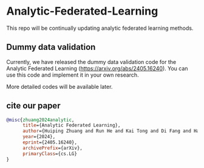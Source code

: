 # Analytic-Federated-Learning
This repo will be continually updating analytic federated learning methods.
## Dummy data validation

Currently, we have released the dummy data validation code for the Analytic Federated Learning (https://arxiv.org/abs/2405.16240). You can use this code and implement it in your own research.

More detailed codes will be available later.


## cite our paper
```bib
@misc{zhuang2024analytic,
      title={Analytic Federated Learning}, 
      author={Huiping Zhuang and Run He and Kai Tong and Di Fang and Han Sun and Haoran Li and Tianyi Chen and Ziqian Zeng},
      year={2024},
      eprint={2405.16240},
      archivePrefix={arXiv},
      primaryClass={cs.LG}
}
```
